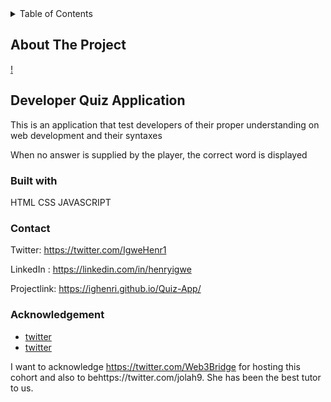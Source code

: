 
<!-- TABLE OF CONTENTS -->
<details>
  <summary>Table of Contents</summary>
  <ol>
    <li>
      <a href="#about-the-project">About The Project</a>
      <ul>
        <li><a href="#built-with">Built With</a></li>
      </ul>
    </li>
    <li>
      <a href="#getting-started">Getting Started</a>
    </li>
    <li><a href="#contact">Contact</a></li>
    <li><a href="#acknowledgments">Acknowledgments</a></li>
  </ol>
</details>



<!-- ABOUT THE PROJECT -->
## About The Project

[!](./dev%20quiz.png)

## Developer Quiz Application

This is an application that test developers of their proper understanding on web development and their syntaxes

When no answer is supplied by the player, the correct word is displayed

### Built with

HTML
CSS
JAVASCRIPT

### Contact
Twitter: https://twitter.com/IgweHenr1

LinkedIn : https://linkedin.com/in/henryigwe

Projectlink: https://ighenri.github.io/Quiz-App/


### Acknowledgement 
* [twitter](https://twitter.com/jolah99)
* [twitter](https://twitter.com/Web3Bridge)

I want to acknowledge https://twitter.com/Web3Bridge  for hosting this cohort and also to behttps://twitter.com/jolah9. She has been the best tutor to us.
